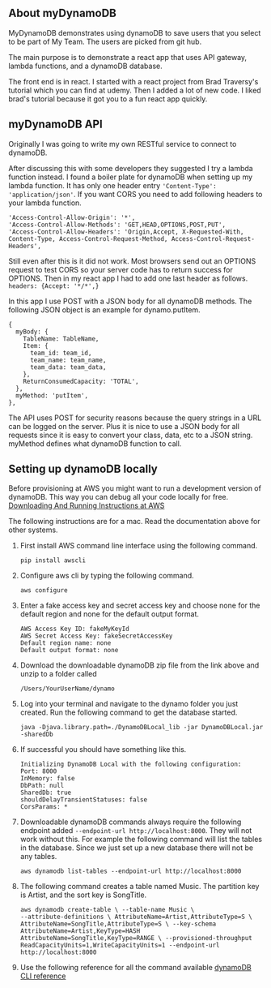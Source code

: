 ## About myDynamoDB

MyDynamoDB demonstrates using dynamoDB to save users that you select to be part of My Team. The users are picked from git hub.

The main purpose is to demonstrate a react app that uses API gateway, lambda functions, and a dynamoDB database.

The front end is in react. I started with a react project from Brad Traversy's tutorial which you can find at udemy. Then I added a lot of new code. I liked brad's tutorial because it got you to a fun react app quickly.

## myDynamoDB API

Originally I was going to write my own RESTful service to connect to dynamoDB.

After discussing this with some developers they suggested I try a lambda function instead. I found a boiler plate for dynamoDB when setting up my lambda function. It has only one header entry `'Content-Type': 'application/json'`. If you want CORS you need to add following headers to your lambda function.

    'Access-Control-Allow-Origin': '*',
    'Access-Control-Allow-Methods': 'GET,HEAD,OPTIONS,POST,PUT',
    'Access-Control-Allow-Headers': 'Origin,Accept, X-Requested-With, 
    Content-Type, Access-Control-Request-Method, Access-Control-Request-Headers',

Still even after this is it did not work. Most browsers send out an OPTIONS request to test CORS so your server code has to return success for OPTIONS. Then in my react app I had to add one last header as follows.
`headers: {Accept: '*/*',}`

In this app I use POST with a JSON body for all dynamoDB methods. The following JSON object is an example for dynamo.putItem.

    {
      myBody: {
        TableName: TableName,
        Item: {
          team_id: team_id,
          team_name: team_name,
          team_data: team_data,
        },
        ReturnConsumedCapacity: 'TOTAL',
      },
      myMethod: 'putItem',
    },

The API uses POST for security reasons because the query strings in a URL can be logged on the server. Plus it is nice to use a JSON body for all requests since it is easy to convert your class, data, etc to a JSON string. myMethod defines what dynamoDB function to call.

## Setting up dynamoDB locally
Before provisioning at AWS you might want to run a development version of dynamoDB. This way you can debug all your code locally for free. [Downloading And Running Instructions at AWS](https://docs.aws.amazon.com/amazondynamodb/latest/developerguide/DynamoDBLocal.DownloadingAndRunning.html)

The following instructions are for a mac. Read the documentation above for other systems.

1. First install AWS command line interface using the following command.

       pip install awscli
    
2. Configure aws cli by typing the following command.

       aws configure
    
3. Enter a fake access key and secret access key and choose none for the default region and none for the default output format.

       AWS Access Key ID: fakeMyKeyId
       AWS Secret Access Key: fakeSecretAccessKey
       Default region name: none
       Default output format: none

4. Download the downloadable dynamoDB zip file from the link above and unzip to a folder called

       /Users/YourUserName/dynamo

5. Log into your terminal and navigate to the dynamo folder you just created. Run the following command to get the database started.

       java -Djava.library.path=./DynamoDBLocal_lib -jar DynamoDBLocal.jar -sharedDb

6. If successful you should have something like this.

       Initializing DynamoDB Local with the following configuration:
       Port: 8000
       InMemory: false
       DbPath: null
       SharedDb: true
       shouldDelayTransientStatuses: false
       CorsParams: *

7. Downloadable dynamoDB commands always require the following endpoint added `--endpoint-url http://localhost:8000`. They will not work without this. For example the following command will list the tables in the database. Since we just set up a new database there will not be any tables.

       aws dynamodb list-tables --endpoint-url http://localhost:8000

8. The following command creates a table named Music. The partition key is Artist, and the sort key is SongTitle.

       aws dynamodb create-table \ --table-name Music \
       --attribute-definitions \ AttributeName=Artist,AttributeType=S \
       AttributeName=SongTitle,AttributeType=S \ --key-schema
       AttributeName=Artist,KeyType=HASH
       AttributeName=SongTitle,KeyType=RANGE \ --provisioned-throughput
       ReadCapacityUnits=1,WriteCapacityUnits=1 --endpoint-url
       http://localhost:8000

9. Use the following reference for all the command available  [dynamoDB CLI reference](https://docs.aws.amazon.com/cli/latest/reference/dynamodb/index.html)
 
